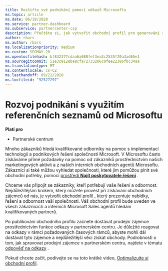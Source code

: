 ```yaml
---
title: Rozšiřte své podnikání pomocí odkazů Microsoftu
ms.topic: article
ms.date: 06/19/2020
ms.service: partner-dashboard
ms.subservice: partnercenter-csp
description: Přečtěte si, jak vytvořit obchodní profil pro generování zájemců z prodeje prostřednictvím funkce odkazů partnerského centra a pak na reakci na tyto odkazy.
author: rbars
ms.author: rbars
ms.localizationpriority: medium
ms.custom: SEOMAY.20
ms.openlocfilehash: bf832377cdaa6a680fef3ea3c2535f20a3ad65e1
ms.sourcegitcommit: 51e3c912eba8cfa72733206c0fee22386fbc34aa
ms.translationtype: MT
ms.contentlocale: cs-CZ
ms.lasthandoff: 09/22/2020
ms.locfileid: "92527297"
---
```

# <a name="grow-your-business-with-referrals-from-microsoft"></a>Rozvoj podnikání s využitím referenčních seznamů od Microsoftu

**Platí pro**

- Partnerské centrum

Mnoho zákazníků hledá kvalifikované odborníky na pomoc s implementací technologií a podnikových řešení společnosti Microsoft. V Microsoftu často získáváme přímé požadavky na pomoc od zákazníků prostřednictvím našich marketingových aktivit a z našich interních obchodních agentů Microsoftu. Zákazníci si také můžou vyhledat společnosti, které jim pomůžou plnit své obchodní potřeby, pomocí [prostředí **Najít poskytovatele řešení**](https://www.microsoft.com/solution-providers/search) . 

Chceme vás připojit se zákazníky, kteří potřebují vaše řešení a odbornost. Nejdůležitějším krokem, který můžete provést při získávání obchodních zájemců od nás, je [vytvořit obchodní profil](create-a-marketing-profile.md) , který prezentuje nabídky, řešení a odbornost vaší společnosti. Váš obchodní profil bude uveden ve všech zákaznících a interních Microsoft Sales agentů hledání kvalifikovaných partnerů. 

 Po publikování obchodního profilu začnete dostávat prodejní zájemce prostřednictvím funkce odkazy v partnerském centru. Je důležité reagovat na odkazy v rámci požadovaných časových rámců, abyste mohli dál dostávat tyto zájemce a nejdůležitější věci získat obchody. Podrobnosti o tom, jak spravovat prodejní zájemce v partnerském centru, najdete v tématu [odpověď na odkazy](manage-leads.md) .  


Pokud chcete začít, podívejte se na toto krátké video, [Optimalizujte si obchodní profil](https://player.vimeo.com/video/252788046).
